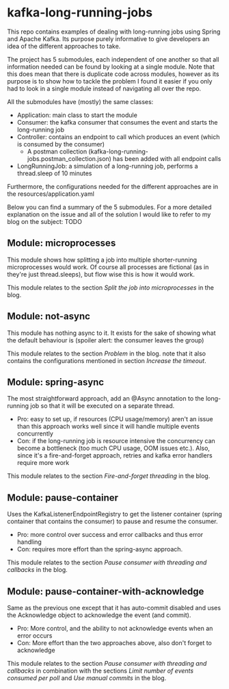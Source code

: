 # kafka-long-running-jobs

This repo contains examples of dealing with long-running jobs using Spring and Apache Kafka. Its purpose purely informative to give developers an idea of the different approaches to take.

The project has 5 submodules, each independent of one another so that all information needed can be found by looking at a single module. Note that this does mean that there is duplicate code across modules, however as its purpose is to show how to tackle the problem I found it easier if you only had to look in a single module instead of navigating all over the repo.

All the submodules have (mostly) the same classes:

- Application: main class to start the module
- Consumer: the kafka consumer that consumes the event and starts the long-running job
- Controller: contains an endpoint to call which produces an event (which is consumed by the consumer)
  - A postman collection (kafka-long-running-jobs.postman_collection.json) has been added with all endpoint calls
- LongRunningJob: a simulation of a long-running job, performs a thread.sleep of 10 minutes

Furthermore, the configurations needed for the different approaches are in the resources/application.yaml

Below you can find a summary of the 5 submodules. For a more detailed explanation on the issue and all of the solution I would like to refer to my blog on the subject: TODO

## Module: microprocesses
This module shows how splitting a job into multiple shorter-running microprocesses would work. Of course all processes are fictional (as in they're just thread.sleeps), but flow wise this is how it would work.

This module relates to the section _Split the job into microprocesses_ in the blog.

## Module: not-async

This module has nothing async to it. It exists for the sake of showing what the default behaviour is (spoiler alert: the consumer leaves the group)

This module relates to the section _Problem_ in the blog. note that it also contains the configurations mentioned in section _Increase the timeout_.

## Module: spring-async

The most straightforward approach, add an @Async annotation to the long-running job so that it will be executed on a separate thread.

- Pro: easy to set up, if resources (CPU usage/memory) aren't an issue than this approach works well since it will handle multiple events concurrently
- Con: if the long-running job is resource intensive the concurrency can become a bottleneck (too much CPU usage, OOM issues etc.). Also, since it's a fire-and-forget approach, retries and kafka error handlers require more work

This module relates to the section _Fire-and-forget threading_ in the blog.

## Module: pause-container

Uses the KafkaListenerEndpointRegistry to get the listener container (spring container that contains the consumer) to pause and resume the consumer.

- Pro: more control over success and error callbacks and thus error handling
- Con: requires more effort than the spring-async approach.

This module relates to the section _Pause consumer with threading and callbacks_ in the blog.

## Module: pause-container-with-acknowledge

Same as the previous one except that it has auto-commit disabled and uses the Acknowledge object to acknowledge the event (and commit).

- Pro: More control, and the ability to not acknowledge events when an error occurs
- Con: More effort than the two approaches above, also don't forget to acknowledge

This module relates to the section _Pause consumer with threading and callbacks_ in combination with the sections _Limit number of events consumed per poll_ and _Use manual commits_ in the blog.
